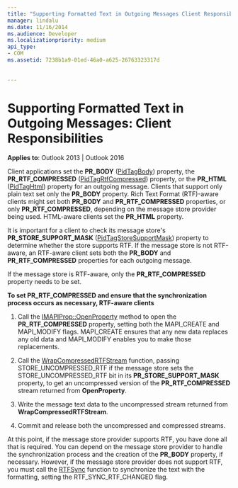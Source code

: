 ```yaml
---
title: "Supporting Formatted Text in Outgoing Messages Client Responsibilities"
manager: lindalu
ms.date: 11/16/2014
ms.audience: Developer
ms.localizationpriority: medium
api_type:
- COM
ms.assetid: 7238b1a9-01ed-46a0-a625-26763323317d
 
 
---
```


# Supporting Formatted Text in Outgoing Messages: Client Responsibilities

  
  
**Applies to**: Outlook 2013 | Outlook 2016 
  
Client applications set the **PR_BODY** ([PidTagBody](pidtagbody-canonical-property.md)) property, the **PR_RTF_COMPRESSED** ([PidTagRtfCompressed](pidtagrtfcompressed-canonical-property.md)) property, or the **PR_HTML** ([PidTagHtml](pidtaghtml-canonical-property.md)) property for an outgoing message. Clients that support only plain text set only the **PR_BODY** property. Rich Text Format (RTF)-aware clients might set both **PR_BODY** and **PR_RTF_COMPRESSED** properties, or only **PR_RTF_COMPRESSED**, depending on the message store provider being used. HTML-aware clients set the **PR_HTML** property. 
  
It is important for a client to check its message store's **PR_STORE_SUPPORT_MASK** ([PidTagStoreSupportMask](pidtagstoresupportmask-canonical-property.md)) property to determine whether the store supports RTF. If the message store is not RTF-aware, an RTF-aware client sets both the **PR_BODY** and **PR_RTF_COMPRESSED** properties for each outgoing message. 
  
If the message store is RTF-aware, only the **PR_RTF_COMPRESSED** property needs to be set. 
  
 **To set PR_RTF_COMPRESSED and ensure that the synchronization process occurs as necessary, RTF-aware clients**
  
1. Call the [IMAPIProp::OpenProperty](imapiprop-openproperty.md) method to open the **PR_RTF_COMPRESSED** property, setting both the MAPI_CREATE and MAPI_MODIFY flags. MAPI_CREATE ensures that any new data replaces any old data and MAPI_MODIFY enables you to make those replacements. 
    
2. Call the [WrapCompressedRTFStream](wrapcompressedrtfstream.md) function, passing STORE_UNCOMPRESSED_RTF if the message store sets the STORE_UNCOMPRESSED_RTF bit in its **PR_STORE_SUPPORT_MASK** property, to get an uncompressed version of the **PR_RTF_COMPRESSED** stream returned from **OpenProperty**.
    
3. Write the message text data to the uncompressed stream returned from **WrapCompressedRTFStream**.
    
4. Commit and release both the uncompressed and compressed streams.
    
At this point, if the message store provider supports RTF, you have done all that is required. You can depend on the message store provider to handle the synchronization process and the creation of the **PR_BODY** property, if necessary. However, if the message store provider does not support RTF, you must call the [RTFSync](rtfsync.md) function to synchronize the text with the formatting, setting the RTF_SYNC_RTF_CHANGED flag. 
  

